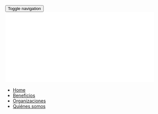 <nav class="navbar navbar-default">
  <div class="container-fluid">
    <div class="container">
      <div class="navbar-header">
        <button type="button" class="navbar-toggle collapsed" data-toggle="collapse" data-target="#bs-example-navbar-collapse-1" aria-expanded="false">
          <span class="sr-only">Toggle navigation</span>
          <span class="icon-bar"></span>
          <span class="icon-bar"></span>
          <span class="icon-bar"></span>
        </button>
        <a class="navbar-brand" href="index.html">
          <img src="img/logo-jetty.svg">
        </a>
      </div>
      <div class="collapse navbar-collapse" id="bs-example-navbar-collapse-1">
        <ul class="nav navbar-nav navbar-right">
          <li><a href="index.html">Home</a></li>
          <li><a href="beneficios">Beneficios</a></li>
          <li><a href="organizaciones">Organizaciones</a></li>
          <li><a href="quienes">Quiénes somos</a></li>
        </ul>
      </div>
    </div>
  </div>
</nav>